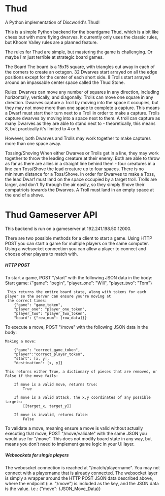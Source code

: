 # Thud
A Python implementation of Discworld's Thud!

This is a simple Python backend for the boardgame Thud, which is a bit like chess but with more flying dwarves. 
It currently only uses the classic rules, but Khoom Valley rules are a planned feature.

The rules for Thud are simple, but mastering the game is challenging.  Or maybe I'm just terrible at strategic board
games.

The Board
The board is a 15x15 square, with triangles cut away in each of the corners to create an octagon.  32 Dwarves start
arrayed on all the edge positions except for the center of each short side.  8 Trolls start arrayed around an
impassable center space called the Thud Stone.

Rules:
Dwarves can move any number of squares in any direction, including horizontally, vertically, and diagonally.
Trolls can move one square in any direction.
Dwarves capture a Troll by moving into the space it occupies, but they may not move more than one space to complete a
capture.  This means a Dwarf must start their turn next to a Troll in order to make a capture.
Trolls capture dwarves by moving into a space next to them.  A troll can capture as many Dwarves as they are able to
stand next to - theoretically, this means 8, but practically it's limited to 4 or 5.

However, both Dwarves and Trolls may work together to make captures more than one space away.

Tossing/Shoving
When either Dwarves or Trolls get in a line, they may work together to throw the leading creature at their enemy.  Both
are able to throw as far as there are allies in a straight line behind them - four creatures in a line can Toss/Shove
the lead creature up to four spaces.  There is no minimum distance for a Toss/Shove.  In order for Dwarves to make a
Toss, the lead Dwarf must land on the space occupied by a target troll.  Trolls are larger, and don't fly through the
air easily, so they simply Shove their compatriots towards the Dwarves.  A Troll must land in an empty space at the end
of a shove.

# Thud Gameserver API

This backend is run on a gameserver at 192.241.198.50:12000.

There are two possible methods for a client to start a game.  Using HTTP POST you can start a game for multiple players
on the same computer.  Using a websocket connection you can allow a player to connect and choose other players to match
with.

##### HTTP POST
To start a game, POST "/start" with the following JSON data in the body:
    Start game:
        {"game": "begin",
         "player_one": "Will",
         "player_two": "Tom"}

     This returns the entire board state, along with tokens for each player so the server can ensure you're moving at
     the correct times:
        {"game": "game_token",
        "player_one": "player_one_token",
        "player_two": "player_two_token",
        "board": {"row_num": [row_data]}}

To execute a move, POST "/move" with the following JSON data in the body:

    Making a move:
    
        {"game": "correct_game_token",
        "player":"correct_player_token",
        "start": [x, y],
        "destination": [x, y]}
    
    This returns either True, a dictionary of pieces that are removed, or False if the move fails:
       
        If move is a valid move, returns true:
            True
        
        If move is a valid attack, the x,y coordinates of any possible targets:
            [[target_x, target_y]]
        
        If move is invalid, returns false:
            False


To validate a move, meaning ensure a move is valid without actually executing that move, POST "/move/validate" with the 
same JSON you would use for "/move". This does not modify board state in any way, but means you don't need to implement
game logic in your UI layer.

        
##### Websockets for single players

The weboscket connection is reached at "/match/playername".  You may not connect with a playername that is already
connected.  The websocket layer is simply a wrapper around the HTTP POST JSON data described above, where the endpoint
(i.e. "/move") is included as the key, and the JSON data is the value. i.e.:
    {"move": {JSON_Move_Data}}
